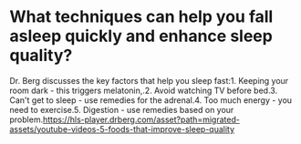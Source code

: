 # What techniques can help you fall asleep quickly and enhance sleep quality?

Dr. Berg discusses the key factors that help you sleep fast:1. Keeping your room dark - this triggers melatonin,.2. Avoid watching TV before bed.3. Can't get to sleep - use remedies for the adrenal.4. Too much energy - you need to exercise.5. Digestion - use remedies based on your problem.https://hls-player.drberg.com/asset?path=migrated-assets/youtube-videos-5-foods-that-improve-sleep-quality